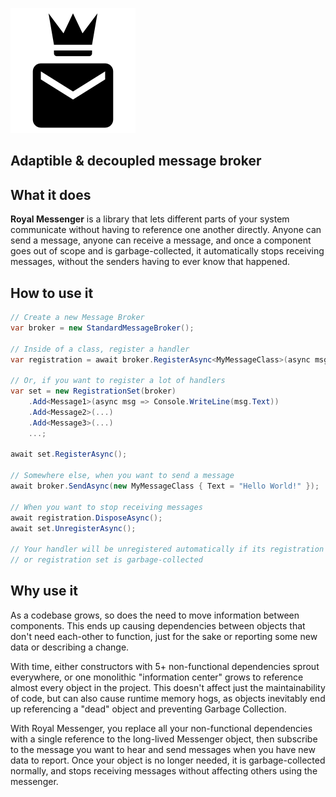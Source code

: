 ![Logo](Logo.svg)

## Adaptible & decoupled message broker

## What it does
**Royal Messenger** is a library that lets different parts of your system communicate without having to
reference one another directly.
Anyone can send a message, anyone can receive a message, and once a component goes out of scope and is
garbage-collected, it automatically stops receiving messages, without the senders having to ever know that 
happened.

## How to use it
```csharp
// Create a new Message Broker
var broker = new StandardMessageBroker();

// Inside of a class, register a handler
var registration = await broker.RegisterAsync<MyMessageClass>(async msg => Console.WriteLine(msg.Text));

// Or, if you want to register a lot of handlers
var set = new RegistrationSet(broker)
    .Add<Message1>(async msg => Console.WriteLine(msg.Text))
    .Add<Message2>(...)
    .Add<Message3>(...)
    ...;

await set.RegisterAsync();

// Somewhere else, when you want to send a message
await broker.SendAsync(new MyMessageClass { Text = "Hello World!" });

// When you want to stop receiving messages
await registration.DisposeAsync();
await set.UnregisterAsync();

// Your handler will be unregistered automatically if its registration object 
// or registration set is garbage-collected
```

## Why use it
As a codebase grows, so does the need to move information between components.
This ends up causing dependencies between objects that don't need each-other to function, just for the sake
or reporting some new data or describing a change.

With time, either constructors with 5+ non-functional dependencies sprout everywhere, or one monolithic 
"information center" grows to reference almost every object in the project.
This doesn't affect just the maintainability of code, but can also cause runtime memory hogs, as objects
inevitably end up referencing a "dead" object and preventing Garbage Collection.

With Royal Messenger, you replace all your non-functional dependencies with a single reference to the
long-lived Messenger object, then subscribe to the message you want to hear and send messages when you
have new data to report. Once your object is no longer needed, it is garbage-collected normally, and stops
receiving messages without affecting others using the messenger.
